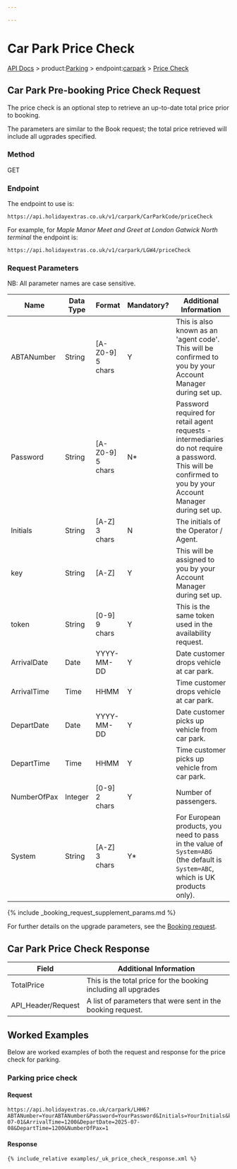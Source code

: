```yaml
---

---
```


# Car Park Price Check

[API Docs](/hxapi/) > product:[Parking](/hxapi/parking) > endpoint:[carpark](/hxapi/parking/av) > [Price Check](/hxapi/parking/priceCheck)

## Car Park Pre-booking Price Check Request

The price check is an optional step to retrieve an up-to-date total price prior to booking.

The parameters are similar to the Book request; the total price retrieved will include all ugprades specified.


### Method

GET

### Endpoint

The endpoint to use is:

```
https://api.holidayextras.co.uk/v1/carpark/CarParkCode/priceCheck
```

For example, for _Maple Manor Meet and Greet at London Gatwick North terminal_ the endpoint is:

```
https://api.holidayextras.co.uk/v1/carpark/LGW4/priceCheck
```

### Request Parameters

NB: All parameter names are case sensitive.

| Name                   | Data Type | Format            | Mandatory? | Additional Information                                                                                                                                                                                                                                                                                                                                                                                                                                                                                           |
|------------------------|-----------|-------------------|------------|------------------------------------------------------------------------------------------------------------------------------------------------------------------------------------------------------------------------------------------------------------------------------------------------------------------------------------------------------------------------------------------------------------------------------------------------------------------------------------------------------------------|
| ABTANumber             | String    | [A-Z0-9] 5 chars  | Y          | This is also known as an 'agent code'. <br>This will be confirmed to you by your Account Manager during set up.                                                                                                                                                                                                                                                                                                                                                                                                  |
| Password               | String    | [A-Z0-9] 5 chars  | N*         | Password required for retail agent requests - intermediaries do not require a password.<br>This will be confirmed to you by your Account Manager during set up.                                                                                                                                                                                                                                                                                                                                                  |
| Initials               | String    | [A-Z] 3 chars     | N          | The initials of the Operator / Agent.                                                                                                                                                                                                                                                                                                                                                                                                                                                                            |
| key                    | String    | [A-Z]             | Y          | This will be assigned to you by your Account Manager during set up.                                                                                                                                                                                                                                                                                                                                                                                                                                              |
| token                  | String    | [0-9] 9 chars     | Y          | This is the same token used in the availability request.                                                                                                                                                                                                                                                                                                                                                                                                                                                         |
| ArrivalDate            | Date      | YYYY-MM-DD        | Y          | Date customer drops vehicle at car park.                                                                                                                                                                                                                                                                                                                                                                                                                                                                         |
| ArrivalTime            | Time      | HHMM              | Y          | Time customer drops vehicle at car park.                                                                                                                                                                                                                                                                                                                                                                                                                                                                         |
| DepartDate             | Date      | YYYY-MM-DD        | Y          | Date customer picks up vehicle from car park.                                                                                                                                                                                                                                                                                                                                                                                                                                                                    |
| DepartTime             | Time      | HHMM              | Y          | Time customer picks up vehicle from car park.                                                                                                                                                                                                                                                                                                                                                                                                                                                                    |
| NumberOfPax            | Integer   | [0-9] 2 chars     | Y          | Number of passengers.                                                                                                                                                                                                                                                                                                                                                                                                                                                                                            |
| System                 | String    | [A-Z] 3 chars     | Y*         | For European products, you need to pass in the value of `System=ABG` (the default is `System=ABC`, which is UK products only).                                                                                                                                                                                                                                                                                                                                                                                   |
{% include _booking_request_supplement_params.md %}

For further details on the upgrade parameters, see the [Booking request](/hxapi/parking/bkg).

## Car Park Price Check Response

| Field                   | Additional Information                                                                                                                                                                                        |
|-------------------------|---------------------------------------------------------------------------------------------------------------------------------------------------------------------------------------------------------------|
| TotalPrice      | This is the total price for the booking including all upgrades |
| API_Header/Request      | A list of parameters that were sent in the booking request.                                                                                                                                                   |

## Worked Examples

Below are worked examples of both the request and response for the price check for parking.

### Parking price check

#### Request

```
https://api.holidayextras.co.uk/carpark/LHH6?ABTANumber=YourABTANumber&Password=YourPassword&Initials=YourInitials&key=YourKey&token=YourToken&ArrivalDate=2025-07-01&ArrivalTime=1200&DepartDate=2025-07-08&DepartTime=1200&NumberOfPax=1
```

#### Response

```xml
{% include_relative examples/_uk_price_check_response.xml %}
```
